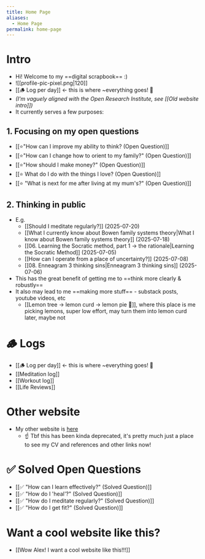 ```yaml
---
title: Home Page
aliases:
  - Home Page
permalink: home-page
---
```

# Intro
- Hi! Welcome to my ==digital scrapbook== :) 
-  ![[profile-pic-pixel.png|120]]
- [[🪵 Log per day]] ← <span class="text-red">this is where ~everything goes!</span> 🚨
- *(I'm vaguely aligned with the Open Research Institute, see [[Old website intro]])*
- It currently serves a few purposes:
## 1. Focusing on my open questions
- [[⭐️"How can I improve my ability to think? (Open Question)]]
- [[⭐️"How can I change how to orient to my family?" (Open Question)]]
- [[⭐️"How should I make money?" (Open Question)]]
- [[⭐️ What do I do with the things I love? (Open Question)]]
- [[⭐️ "What is next for me after living at my mum's?" (Open Question)]]
## 2. Thinking in public
- E.g. 
	- [[Should I meditate regularly?]] (2025-07-20)
	- [[What I currently know about Bowen family systems theory|What I know about Bowen family systems theory]] (2025-07-18)
	- [[06. Learning the Socratic method, part 1 → the rationale|Learning the Socratic Method]] (2025-07-05)
	- [[How can I operate from a place of uncertainty?]] (2025-07-08)
	- [[08. Enneagram 3 thinking sins|Enneagram 3 thinking sins]] (2025-07-06)
- This has the great benefit of getting me to ==think more clearly & robustly==
- It also may lead to me ==making more stuff== - substack posts, youtube videos, etc
	- [[Lemon tree → lemon curd → lemon pie 🍋]], where this place is me picking lemons, super low effort, may turn them into lemon curd later, maybe not
# 🪵 Logs
- [[🪵 Log per day]] ← <span class="text-red">this is where ~everything goes!</span> 🚨
- [[Meditation log]]
- [[Workout log]]
- [[Life Reviews]]
# Other website
- My other website is [here](https://www.alexislearning.me/)
	- ☝️ Tbf this has been kinda deprecated, it's pretty much just a place to see my <span class="text-green">CV and references and other links</span> now!
# ✅ Solved Open Questions
- [[✅ "How can I learn effectively?" (Solved Question)]]
- [[✅ "How do I 'heal'?" (Solved Question)]]
- [[✅ "How do I meditate regularly?" (Solved Question)]]
- [[✅ "How do I get fit?" (Solved Question)]]
# Want a cool website like this?
- [[Wow Alex! I want a cool website like this!!!]]
